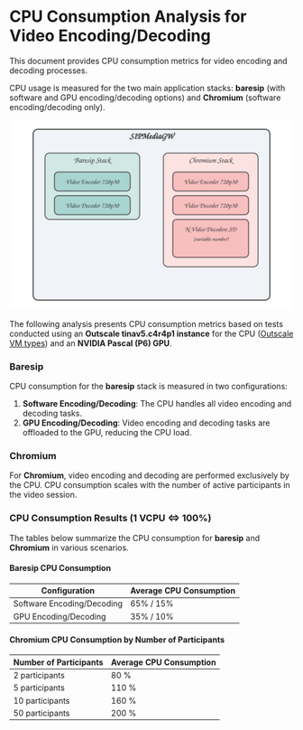 # CPU Consumption Analysis for Video Encoding/Decoding

This document provides CPU consumption metrics for video encoding and decoding processes.

CPU usage is measured for the two main application stacks: **baresip** (with software and GPU encoding/decoding options) and **Chromium** (software encoding/decoding only).

![Video Proc](./video_proc.svg)

The following analysis presents CPU consumption metrics based on tests conducted using an **Outscale tinav5.c4r4p1 instance** for the CPU ([Outscale VM types](https://docs.outscale.com/fr/userguide/Types-de-VM.html)) and an **NVIDIA Pascal (P6) GPU**.

### Baresip

CPU consumption for the **baresip** stack is measured in two configurations:
1. **Software Encoding/Decoding**: The CPU handles all video encoding and decoding tasks.
2. **GPU Encoding/Decoding**: Video encoding and decoding tasks are offloaded to the GPU, reducing the CPU load.

### Chromium

For **Chromium**, video encoding and decoding are performed exclusively by the CPU. CPU consumption scales with the number of active participants in the video session.

### CPU Consumption Results (1 VCPU <=> 100%)

The tables below summarize the CPU consumption for **baresip** and **Chromium** in various scenarios.

#### Baresip CPU Consumption

| Configuration             | Average CPU Consumption |
|---------------------------|-------------------------|
| Software Encoding/Decoding| 65% / 15%               |
| GPU Encoding/Decoding     | 35% / 10%               |


#### Chromium CPU Consumption by Number of Participants

| Number of Participants    | Average CPU Consumption         |
|---------------------------|---------------------------------|
| 2 participants            | 80 %                            |
| 5 participants            | 110 %                           |
| 10 participants           | 160 %                           |
| 50 participants           | 200 %                           |
